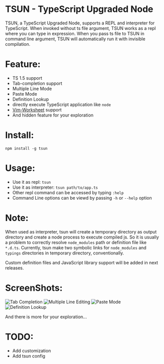 # TSUN - TypeScript Upgraded Node

TSUN, a TypeScript Upgraded Node, supports a REPL and interpreter for TypeScript.
When invoked without ts file argument, TSUN works as a repl where you can type in expression.
When you pass ts file to TSUN in command line argument, TSUN will automatically run it with invisible compilation.

Feature:
===
* TS 1.5 support
* Tab-completion support
* Multiple Line Mode
* Paste Mode
* Definition Lookup
* directly execute TypeScript application like `node`
* [Vim-Worksheet](https://github.com/HerringtonDarkholme/vim-worksheet) support
* And hidden feature for your exploration

Install:
===
`npm install -g tsun`

Usage:
====
* Use it as repl: `tsun`
* Use it as interpreter: `tsun path/to/app.ts`
* Other repl command can be accessed by typing `:help`
* Command Line options can be viewd by passing `-h` or `--help` option

Note:
===
When used as interpreter, tsun will create a temporary directory as output directory and create a node process to execute compiled js.
So it is usually a problem to correctly resolve `node_modules` path or definition file like `*.d.ts`.
Currently, tsun make two symbolic links for `node_modules` and `typings` directories in temporary directory, conventionally.

Custom definition files and JavaScript library support will be added in next releases.

ScreenShots:
===
![Tab Completion](https://raw.githubusercontent.com/HerringtonDarkholme/typescript-repl/master/screenshot/screenshot/completion.png)
![Multiple Line Editing](https://raw.githubusercontent.com/HerringtonDarkholme/typescript-repl/master/screenshot/screenshot/block.png)
![Paste Mode](https://raw.githubusercontent.com/HerringtonDarkholme/typescript-repl/master/screenshot/screenshot/paste.png)
![Definition Lookup](https://raw.githubusercontent.com/HerringtonDarkholme/typescript-repl/master/screenshot/screenshot/type.png)

And there is more for your exploration...

TODO:
===
* Add customization
* Add tsun config
